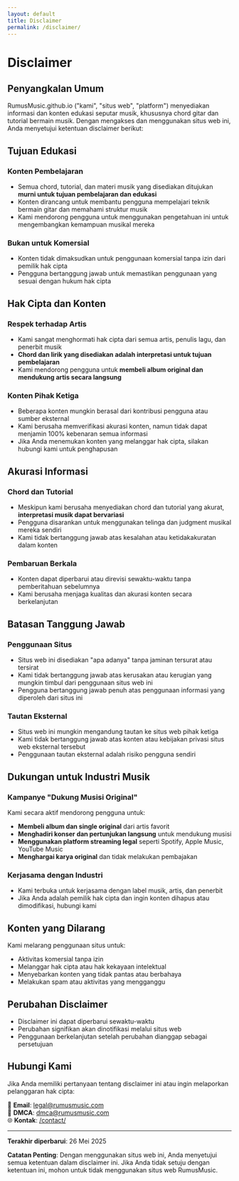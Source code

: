 ```yaml
---
layout: default
title: Disclaimer
permalink: /disclaimer/
---
```


# Disclaimer

## Penyangkalan Umum

RumusMusic.github.io ("kami", "situs web", "platform") menyediakan informasi dan konten edukasi seputar musik, khususnya chord gitar dan tutorial bermain musik. Dengan mengakses dan menggunakan situs web ini, Anda menyetujui ketentuan disclaimer berikut:

## Tujuan Edukasi

### Konten Pembelajaran
- Semua chord, tutorial, dan materi musik yang disediakan ditujukan **murni untuk tujuan pembelajaran dan edukasi**
- Konten dirancang untuk membantu pengguna mempelajari teknik bermain gitar dan memahami struktur musik
- Kami mendorong pengguna untuk menggunakan pengetahuan ini untuk mengembangkan kemampuan musikal mereka

### Bukan untuk Komersial
- Konten tidak dimaksudkan untuk penggunaan komersial tanpa izin dari pemilik hak cipta
- Pengguna bertanggung jawab untuk memastikan penggunaan yang sesuai dengan hukum hak cipta

## Hak Cipta dan Konten

### Respek terhadap Artis
- Kami sangat menghormati hak cipta dari semua artis, penulis lagu, dan penerbit musik
- **Chord dan lirik yang disediakan adalah interpretasi untuk tujuan pembelajaran**
- Kami mendorong pengguna untuk **membeli album original dan mendukung artis secara langsung**

### Konten Pihak Ketiga
- Beberapa konten mungkin berasal dari kontribusi pengguna atau sumber eksternal
- Kami berusaha memverifikasi akurasi konten, namun tidak dapat menjamin 100% kebenaran semua informasi
- Jika Anda menemukan konten yang melanggar hak cipta, silakan hubungi kami untuk penghapusan

## Akurasi Informasi

### Chord dan Tutorial
- Meskipun kami berusaha menyediakan chord dan tutorial yang akurat, **interpretasi musik dapat bervariasi**
- Pengguna disarankan untuk menggunakan telinga dan judgment musikal mereka sendiri
- Kami tidak bertanggung jawab atas kesalahan atau ketidakakuratan dalam konten

### Pembaruan Berkala
- Konten dapat diperbarui atau direvisi sewaktu-waktu tanpa pemberitahuan sebelumnya
- Kami berusaha menjaga kualitas dan akurasi konten secara berkelanjutan

## Batasan Tanggung Jawab

### Penggunaan Situs
- Situs web ini disediakan "apa adanya" tanpa jaminan tersurat atau tersirat
- Kami tidak bertanggung jawab atas kerusakan atau kerugian yang mungkin timbul dari penggunaan situs web ini
- Pengguna bertanggung jawab penuh atas penggunaan informasi yang diperoleh dari situs ini

### Tautan Eksternal
- Situs web ini mungkin mengandung tautan ke situs web pihak ketiga
- Kami tidak bertanggung jawab atas konten atau kebijakan privasi situs web eksternal tersebut
- Penggunaan tautan eksternal adalah risiko pengguna sendiri

## Dukungan untuk Industri Musik

### Kampanye "Dukung Musisi Original"
Kami secara aktif mendorong pengguna untuk:
- **Membeli album dan single original** dari artis favorit
- **Menghadiri konser dan pertunjukan langsung** untuk mendukung musisi
- **Menggunakan platform streaming legal** seperti Spotify, Apple Music, YouTube Music
- **Menghargai karya original** dan tidak melakukan pembajakan

### Kerjasama dengan Industri
- Kami terbuka untuk kerjasama dengan label musik, artis, dan penerbit
- Jika Anda adalah pemilik hak cipta dan ingin konten dihapus atau dimodifikasi, hubungi kami

## Konten yang Dilarang

Kami melarang penggunaan situs untuk:
- Aktivitas komersial tanpa izin
- Melanggar hak cipta atau hak kekayaan intelektual
- Menyebarkan konten yang tidak pantas atau berbahaya
- Melakukan spam atau aktivitas yang mengganggu

## Perubahan Disclaimer

- Disclaimer ini dapat diperbarui sewaktu-waktu
- Perubahan signifikan akan dinotifikasi melalui situs web
- Penggunaan berkelanjutan setelah perubahan dianggap sebagai persetujuan

## Hubungi Kami

Jika Anda memiliki pertanyaan tentang disclaimer ini atau ingin melaporkan pelanggaran hak cipta:

📧 **Email**: legal@rumusmusic.com  
📧 **DMCA**: dmca@rumusmusic.com  
🌐 **Kontak**: [/contact/](/contact/)

---

**Terakhir diperbarui**: 26 Mei 2025

**Catatan Penting**: Dengan menggunakan situs web ini, Anda menyetujui semua ketentuan dalam disclaimer ini. Jika Anda tidak setuju dengan ketentuan ini, mohon untuk tidak menggunakan situs web RumusMusic.